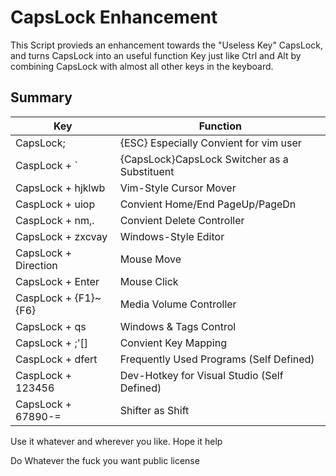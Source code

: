 # CapsLock Enhancement
 This Script provieds an enhancement towards the "Useless Key" CapsLock, and turns CapsLock into an useful function Key just like Ctrl and Alt by combining CapsLock with almost all other keys in the keyboard.

## Summary

|  Key |  Function  |
| ------------ | ------------ |
|  CapsLock;             | {ESC}  Especially Convient for vim user      |
|  CaspLock + `          | {CapsLock}CapsLock Switcher as a Substituent |
|  CapsLock + hjklwb     | Vim-Style Cursor Mover                       |
|  CaspLock + uiop       | Convient Home/End PageUp/PageDn              |
|  CaspLock + nm,.       | Convient Delete Controller                   |
|  CapsLock + zxcvay     | Windows-Style Editor                         |
|  CapsLock + Direction  | Mouse Move                                   |
|  CapsLock + Enter      | Mouse Click                                  |
|  CaspLock + {F1}~{F6}  | Media Volume Controller                      |
|  CapsLock + qs         | Windows & Tags Control                       |
|  CapsLock + ;'[]       | Convient Key Mapping                         |
|  CaspLock + dfert      | Frequently Used Programs (Self Defined)      |
|  CaspLock + 123456     | Dev-Hotkey for Visual Studio (Self Defined)  |
|  CapsLock + 67890-=    | Shifter as Shift                             |


Use it whatever and wherever you like. Hope it help

Do Whatever the fuck you want public license
